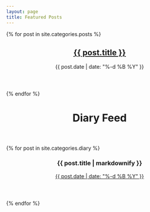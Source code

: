 ```yaml
--- 
layout: page
title: Featured Posts
---
```

{% for post in site.categories.posts %}
<article class="post">
  <header>
   <a href="{{ post.url | prepend: site.baseurl }}">
     <h1 class="title">{{ post.title }}</h1>
   </a>
   <time datetime="{{ post.date | date: " %Y-%m-%d " }}">
     {{ post.date | date: "%-d %B %Y" }}
   </time>
  </header>
</article>
{% endfor %}
<div class="post diary-feed">
  <header>
    <h1 class="title">Diary Feed</h1>
  </header>
  {% for post in site.categories.diary %}
  <div class="feed">
    <header>
        <h3 class="title">{{ post.title | markdownify }}</h3>
      <a href="/blog/diary#{{ post.anchor }}">
      <time datetime="{{ post.date | date: " %Y-%m-%d " }}">
        {{ post.date | date: "%-d %B %Y" }}
      </time>
      </a>
    </header>
   </div>
  {% endfor %}
</div>
